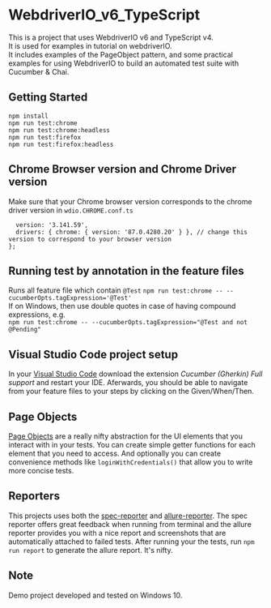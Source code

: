 # WebdriverIO_v6_TypeScript

This is a project that uses WebdriverIO v6 and TypeScript v4.   
It is used for examples in tutorial on webdriverIO.   
It includes examples of the PageObject pattern, and some practical examples for using WebdriverIO to build an automated test suite with Cucumber & Chai.

## Getting Started
```
npm install
npm run test:chrome
npm run test:chrome:headless
npm run test:firefox
npm run test:firefox:headless
```

## Chrome Browser version and Chrome Driver version
Make sure that your Chrome browser version corresponds to the chrome driver version in 
`wdio.CHROME.conf.ts`  
```const seleniumConfig = {
  version: '3.141.59',
  drivers: { chrome: { version: '87.0.4280.20' } }, // change this version to correspond to your browser version
};
```

## Running test by annotation in the feature files

Runs all feature file which contain `@Test`
``npm run test:chrome -- --cucumberOpts.tagExpression='@Test'``  
If on Windows, then use double quotes in case of having compound expressions, e.g.  
``npm run test:chrome -- --cucumberOpts.tagExpression="@Test and not @Pending"``

## Visual Studio Code project setup
In your [Visual Studio Code](https://code.visualstudio.com/) download the extension *Cucumber (Gherkin) Full support* and restart your IDE. Aferwards, you should be able to navigate from your feature files to your steps by clicking on the Given/When/Then.

## Page Objects

[Page Objects](https://martinfowler.com/bliki/PageObject.html) are a really nifty abstraction for the UI elements that you interact with in your tests. You can create simple getter functions for each element that you need to access. And optionally you can create convenience methods like `loginWithCredentials()` that allow you to write more concise tests. 
 
## Reporters
This projects uses both the [spec-reporter](https://webdriver.io/docs/spec-reporter.html) and [allure-reporter](https://webdriver.io/docs/allure-reporter.html). The spec reporter offers great feedback when running from terminal and the allure reporter provides you with a nice report and screenshots that are automatically attached to failed tests. After running your the tests, run `npm run report` to generate the allure report. It's nifty. 

## Note
Demo project developed and tested on Windows 10. 
